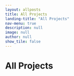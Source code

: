 ```yaml
---
layout: allposts
title: All Projects
landing-title: "All Projects"
nav-menu: true
description: null
image: null
author: null
show_tile: false
---
```


<h1>All Projects</h1>
